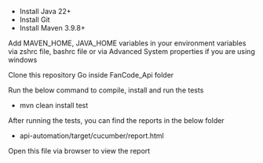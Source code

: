 - Install Java 22+
- Install Git 
- Install Maven 3.9.8+

Add MAVEN_HOME, JAVA_HOME variables in your environment variables via zshrc file, bashrc file or via Advanced System properties if you are using windows

Clone this repository
Go inside FanCode_Api folder

Run the below command to compile, install and run the tests
- mvn clean install test

After running the tests, you can find the reports in the below folder
- api-automation/target/cucumber/report.html

Open this file via browser to view the report